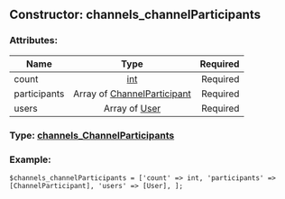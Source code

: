 ## Constructor: channels\_channelParticipants  

### Attributes:

| Name     |    Type       | Required |
|----------|:-------------:|---------:|
|count|[int](../types/int.md) | Required|
|participants|Array of [ChannelParticipant](../types/ChannelParticipant.md) | Required|
|users|Array of [User](../types/User.md) | Required|


### Type: [channels\_ChannelParticipants](../types/channels\_ChannelParticipants.md)

### Example:


```
$channels_channelParticipants = ['count' => int, 'participants' => [ChannelParticipant], 'users' => [User], ];
```